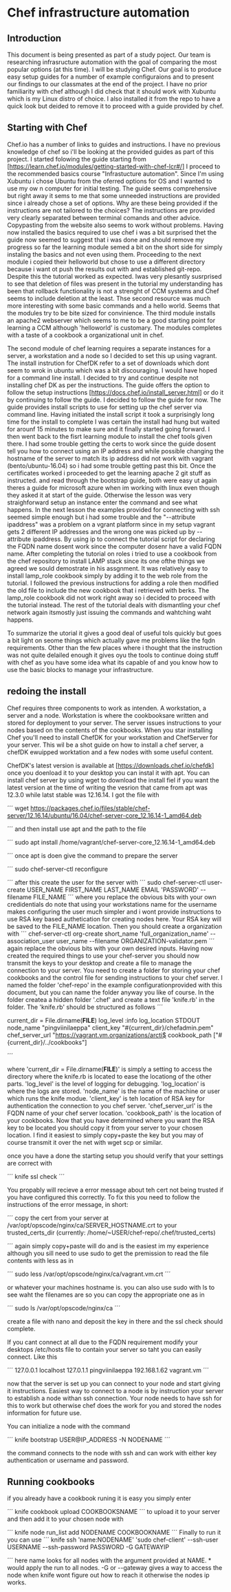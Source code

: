 # Chef infrastructure automation

## Introduction

This document is being presented as part of a study poject. Our team is researching infrasructure automation with the goal of comparing the most popular options (at this time). I will be studying Chef. Our goal is to produce easy setup guides for a number of example configuraions and to present our findings to our classmates at the end of the project. I have no prior familiarity with chef although I did check that it should work with Xubuntu which is my Linux distro of choice. I also installed it from the repo to have a quick look but deided to remove it to proceed with a guide provided by chef.

## Starting with Chef

Chef.io has a number of links to guides and instructions. I have no previous knowledge of chef so i'll be looking at the provided guides as part of this project. I started folowing the guide starting from [https://learn.chef.io/modules/getting-started-with-chef-lcr#/] I proceed to the recommended basics course "Infrastucture automation". Since I'm using Xubuntu i chose Ubuntu from the oferred options for OS and I wanted to use my ow n computer for initial testing. The guide seems comprehensive but right away it sems to me that some unneeded instructions are provided since i already chose a set of options. Why are these being provided if the instructions are not tailored to the choices? The instructions are provided very clearly separated between terminal comands and other advice. Copypasting from the website also seems to work without problems. Having now installed the basics required to use chef i was a bit surprised thet the guide now seemed to suggest that i was done and should remove my progress so far the learning module semed a bit on the short side for simply instaling the basics and not even using them. Proceeding to the next module i copied their helloworld but chose to use a different directory because i want ot push the results out with and established git-repo. Despite this the tutorial worked as expected. Iwas very plesantly susrprised to see that deletion of files was present in the tutorial my understanding has been that rollback functionality is not a strenght of CCM systems and Chef seems to include deletion at the least. Thse second resource was much more interesting with some basic commands and a hello world. Seems that the modules try to be bite sized for convinience. The third module installs an apache2 webserver which seems to me to be a good starting point for learning a CCM although 'helloworld' is customary. The modules completes with a taste of a cookbook a organizational unit in chef.

The second module of chef learning requires a separate instances for a server, a workstation and a node  so I decided to set this up using vagrant. The install instrution for ChefDK refer to a set of downloads which dont seem to wrok in ubuntu which was a bit discouraging. I would have hoped for a command line install. I decided to try and continue despite not installing chef DK as per the instructions. The guide offers the option to follow the setup instructions [https://docs.chef.io/install_server.html] or do it by continuing to follow the guide. I decided to follow the guide for now. The guide provides install scripts to use for setting up the chef server via command line. Having initiated the install script it took a surprisingly long time for the install to complete I was certain the install had hung but waited for arounf 15 minutes to make sure and it finally started going forward. I then went back to the fisrt learning module to install the chef tools given there. I had some trouble getting the certs to work since the guide dosent tell you how to connect using an IP address and while possible changing the hostname of the server to match its ip address did not work with vagrant (bento/ubuntu-16.04) so i had some trouble getting past this bit. Once the certificates worked i proceeded to get the learning apache 2 git stuff as instructed. and read through the bootstrap guide, both were easy ut again theres a guide for microsoft azure when im working with linux even though they asked it at start of the guide. Otherwise the lesson was very straighforward setup an instance enter the command and see what happens. In the next lesson the examples provided for connecting with ssh seemed simple enough but i had some trouble and the "--attribute ipaddress" was a problem on a vgrant platform since in my setup vagrant gets 2 different IP addresses and the wrong one was picked up by --attribute ipaddress. By using ip to connect the tutorial script for declaring the FQDN name dosent work since the computer dosenr have a valid FQDN name. After completing the tutorial on roles i tried to use a cookbook from the chef repository to install LAMP stack since its one ofthe things we agreed we sould demostrate in his assgnment. It was relatively easy to install lamp_role cookbook simply by adding it to the web role from the tutorial. I followed the previous instructions for adding a role then modified the old file to include the new cookbook that i retrieved with berks. The lamp_role cookbook did not work right away so i decided to proceed with the tutorial instead. The rest of the tutorial deals with dismantling your chef network again itsmostly just issuing the commands and wahtching waht happens. 

To summarize the utorial it gives a good deal of useful tols quickly but goes a bit light on seome things which actually gave me problems like the fqdn requirements. Other than the few places where i thought that the instruction was not quite delailed enough it gives oyu the tools to continue doing stuff with chef as you have some idea what its capable of and you know how to use the basic blocks to manage your infrastructure. 


## redoing the install 

Chef requires three components to work as intenden. A workstation, a server and a node. Workstation is where the cookbooksare written and stored for deployment to your server. The server issues instructions to your nodes based on the contents of the cookbooks. When you star installing Chef you'll need to install ChefDK for your workstation and ChefServer for your server. This wil be a shot guide on how to install a chef server, a chefDK ewuipped worktation and a few nodes with some useful content. 

ChefDK's latest version is available at [https://downloads.chef.io/chefdk] once you doenload it to your desktop you can instal it with apt.
You can install chef server by using wget to download the install fiel if you want the latest version at the time of writing the vesrion that came from apt was 12.3.0 while latst stable was 12.16.14. I got the file with   

´´´
wget https://packages.chef.io/files/stable/chef-server/12.16.14/ubuntu/16.04/chef-server-core_12.16.14-1_amd64.deb

´´´
and then install use apt and the path to the file

´´´
sudo apt install /home/vagrant/chef-server-core_12.16.14-1_amd64.deb 

´´´
once apt is doen give the command to prepare the server

´´´
sudo chef-server-ctl reconfigure

´´´
after this create the user for the server with
´´´
sudo chef-server-ctl user-create USER_NAME FIRST_NAME LAST_NAME EMAIL 'PASSWORD' --filename FILE_NAME
´´´
where you replace the obvious bits with your own credidentials do note that using your workstations name for the username makes configuring the user much simpler and i wont provide instructions to use RSA key based authetication for creating nodes here. Your RSA key will be saved to the FILE_NAME location. 
Then you should create a organization with
´´´
chef-server-ctl org-create short_name 'full_organization_name' --association_user user_name --filename ORGANIZATION-validator.pem
´´´
again replace the obvious bits with your own desired inputs.
Having now created the required things to use your chef-server you should now transmit the keys to your desktop and create a file to manage the connection to your server. You need to create a folder for storing your chef cookbooks and the control file for sending instructions to your chef server. I named the folder 'chef-repo' in the example configurationprovided with this document, but you can name the folder anyway you like of course. In the folder createa a hidden folder '.chef' and create a text file 'knife.rb' in the folder.
The 'knife.rb' should be structured as follows
´´´

current_dir = File.dirname(__FILE__)
log_level                 :info
log_location              STDOUT
node_name                 "pingviinilaeppa"
client_key                "#{current_dir}/chefadmin.pem"
chef_server_url           "https://vagrant.vm.organizations/arcti$
cookbook_path             ["#{current_dir}/../cookbooks"]

´´´

where 'current_dir = File.dirname(__FILE__)' is simply a setting to access the directory where the knife.rb is located to ease the locationg of the other parts. 'log_level' is the level of logging for debugging. 'log_location' is where the logs are stored. 'node_name' is the name of the machine or user which runs the knife modue. 'client_key' is teh location of RSA key for authentication the connection to you chef server. 'chef_server_url' is the FQDN name of your chef server location. 'cookbook_path' is the location of your cookbooks.
Now that you have determined where you want the RSA key to be located you should copy it from your server to your chosen location. I find it easiest to simply copy+paste the key but you may of course transmit it over the net with wget scp or similar.

once you have a done the starting setup you should verify that your settings are correct with

´´´
knife ssl check
´´´

You propably will recieve a error message about teh cert not being trusted if you have configured this correctly. To fix this you need to follow the instructions of the error message, in short:

´´´
copy the cert from your server at
/var/opt/opscode/nginx/ca/SERVER_HOSTNAME.crt
to your trusted_certs_dir (currently: /home/~USER/chef-repo/.chef/trusted_certs)

´´´
again simply copy+paste will do and is the easiest im my experience although you sill need to use sudo to get the premission to read the file contents with less as in 

´´´
sudo less /var/opt/opscode/nginx/ca/vagrant.vm.crt
´´´

or whatever your machines hostname is. you can also use sudo with ls to see waht the filenames are so you can copy the appropriate one as in 

´´´
sudo ls /var/opt/opscode/nginx/ca
´´´ 

create a file with nano and deposit the key in there and the ssl check should complete.

If you cant connect at all due to the FQDN requirement modify your desktops /etc/hosts file to contain your server so taht you can easily connect. Like this

´´´
127.0.0.1       localhost
127.0.1.1       pingviinilaeppa
192.168.1.62    vagrant.vm
´´´

now that the server is set up you can connect to your node and start giving it instructions. Easiest way to connect to a node is by instruction your server to establish a node withan ssh connection. Your node needs to have ssh for this to work but otherwise chef does the work for you and stored the nodes information for future use. 

You can initialize a node with the command

´´´
knife bootstrap USER@IP_ADDRESS -N NODENAME
´´´

the command connects to the node with ssh and can work with either key authentication or username and password.

## Running cookbooks

if you already have a cookbook runing it is easy you simply enter

´´´
knife cookbook upload COOKBOOKSNAME
´´´
to upload it to your server and then add it to your chosen node with

´´´
knife node run_list add NODENAME COOKBOOKNAME
´´´
Finally to run it you can use
´´´
knife ssh 'name:NODENAME' 'sudo chef-client' --ssh-user USERNAME --ssh-password PASSWORD -G GATEWAYIP

´´´
here name looks for all nodes with the argument provided at NAME. * would apply the run to all nodes. -G or --gateway gives a way to access the node when knife wont figure out how to reach it otherwise the nodes ip works.
